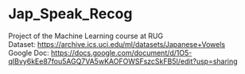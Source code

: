 # Jap_Speak_Recog
Project of the Machine Learning course at RUG <br />
Dataset:
https://archive.ics.uci.edu/ml/datasets/Japanese+Vowels <br />
Google Doc:
https://docs.google.com/document/d/1O5-qIBvy6kEe87fou5AGQ7VA5wKAOFOWSFszcSkFB5I/edit?usp=sharing
